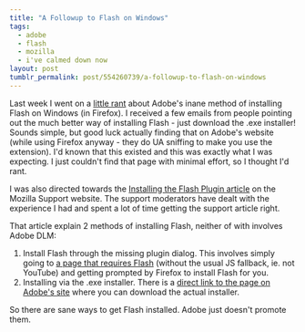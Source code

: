 ```yaml
---
title: "A Followup to Flash on Windows"
tags:
  - adobe
  - flash
  - mozilla
  - i've calmed down now
layout: post
tumblr_permalink: post/554260739/a-followup-to-flash-on-windows
---
```


Last week I went on a [little rant](http://blog.zpao.com/post/538816688/how-to-install-flash-on-windows-or-a-cleveland-steamer) about Adobe's inane method of installing Flash on Windows (in Firefox). I received a few emails from people pointing out the much better way of installing Flash - just download the .exe installer! Sounds simple, but good luck actually finding that on Adobe's website (while using Firefox anyway - they do UA sniffing to make you use the extension). I'd known that this existed and this was exactly what I was expecting. I just couldn't find that page with minimal effort, so I thought I'd rant.

I was also directed towards the [Installing the Flash Plugin article](http://support.mozilla.com/en-US/kb/Installing+the+Flash+plugin) on the Mozilla Support website. The support moderators have dealt with the experience I had and spent a lot of time getting the support article right.

That article explain 2 methods of installing Flash, neither of with involves Adobe DLM:

1. Install Flash through the missing plugin dialog. This involves simply going to [a page that requires Flash](http://www.adobe.com/software/flash/about/) (without the usual JS fallback, ie. not YouTube) and getting prompted by Firefox to install Flash for you.
2. Installing via the .exe installer. There is a [direct link to the page on Adobe's site](http://get.adobe.com/flashplayer/thankyou/?installer=Flash_Player_10_for_Windows_-_Other_Browsers) where you can download the actual installer.

So there are sane ways to get Flash installed. Adobe just doesn't promote them.
